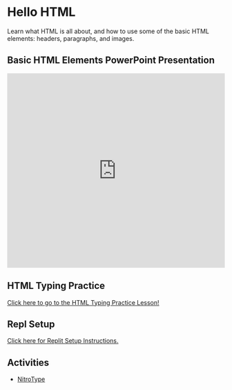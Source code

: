 # Hello HTML
Learn what HTML is all about, and how to use some of the basic HTML elements: headers, paragraphs, and images.

## Basic HTML Elements PowerPoint Presentation
<iframe src='https://view.officeapps.live.com/op/embed.aspx?src=https://hylandtechoutreach.github.io/ucs/HtmlIntro/HelloHtml.pptx' width='100%' height='450px' frameborder='0'></iframe>

## HTML Typing Practice
[Click here to go to the HTML Typing Practice Lesson!](https://www.typing.com/student/lesson/12950/html-the-structure-of-a-webpage)

## Repl Setup
[Click here for Replit Setup Instructions.](https://hylandtechclub.com/ReplitSetup)

## Activities
- [NitroType](https://www.nitrotype.com/)
